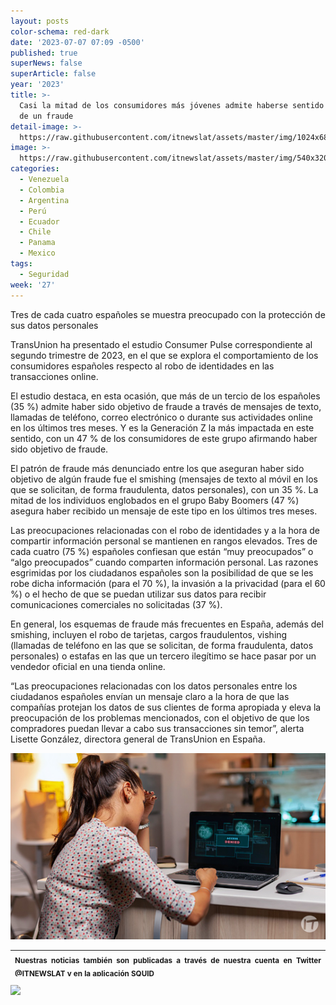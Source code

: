 ```yaml
---
layout: posts
color-schema: red-dark
date: '2023-07-07 07:09 -0500'
published: true
superNews: false
superArticle: false
year: '2023'
title: >-
  Casi la mitad de los consumidores más jóvenes admite haberse sentido objetivo
  de un fraude
detail-image: >-
  https://raw.githubusercontent.com/itnewslat/assets/master/img/1024x680/Usuario-Preocupado-g.jpg
image: >-
  https://raw.githubusercontent.com/itnewslat/assets/master/img/540x320/Usuario-Preocupado-p.jpg
categories:
  - Venezuela
  - Colombia
  - Argentina
  - Perú
  - Ecuador
  - Chile
  - Panama
  - Mexico
tags:
  - Seguridad
week: '27'
---
```

Tres de cada cuatro españoles se muestra preocupado con la protección de sus datos personales

TransUnion ha presentado el estudio Consumer Pulse correspondiente al segundo trimestre de 2023, en el que se explora el comportamiento de los consumidores españoles respecto al robo de identidades en las transacciones online.

El estudio destaca, en esta ocasión, que más de un tercio de los españoles (35 %) admite haber sido objetivo de fraude a través de mensajes de texto, llamadas de teléfono, correo electrónico o durante sus actividades online en los últimos tres meses. Y es la Generación Z la más impactada en este sentido, con un 47 % de los consumidores de este grupo afirmando haber sido objetivo de fraude.

El patrón de fraude más denunciado entre los que aseguran haber sido objetivo de algún fraude fue el smishing (mensajes de texto al móvil en los que se solicitan, de forma fraudulenta, datos personales), con un 35 %. La mitad de los individuos englobados en el grupo Baby Boomers (47 %) asegura haber recibido un mensaje de este tipo en los últimos tres meses.

Las preocupaciones relacionadas con el robo de identidades y a la hora de compartir información personal se mantienen en rangos elevados. Tres de cada cuatro (75 %) españoles confiesan que están “muy preocupados” o “algo preocupados” cuando comparten información personal. Las razones esgrimidas por los ciudadanos españoles son la posibilidad de que se les robe dicha información (para el 70 %), la invasión a la privacidad (para el 60 %) o el hecho de que se puedan utilizar sus datos para recibir comunicaciones comerciales no solicitadas (37 %).

En general, los esquemas de fraude más frecuentes en España, además del smishing, incluyen el robo de tarjetas, cargos fraudulentos, vishing (llamadas de teléfono en las que se solicitan, de forma fraudulenta, datos personales) o estafas en las que un tercero ilegítimo se hace pasar por un vendedor oficial en una tienda online.

“Las preocupaciones relacionadas con los datos personales entre los ciudadanos españoles envían un mensaje claro a la hora de que las compañías protejan los datos de sus clientes de forma apropiada y eleva la preocupación de los problemas mencionados, con el objetivo de que los compradores puedan llevar a cabo sus transacciones sin temor”, alerta Lisette González, directora general de TransUnion en España.

![](https://raw.githubusercontent.com/itnewslat/assets/master/img/540x320/Usuario-Preocupado-p.jpg)

<table style="height: 42px;" width="569">
<tbody>
<tr>
<td style="text-align: justify;"><sub><strong>Nuestras noticias también son publicadas a través de nuestra cuenta en Twitter <a href="https://twitter.com/itnewslat?lang=es">@ITNEWSLAT</a> y en la aplicación <a href="https://squidapp.co/en/">SQUID</a></strong></sub></td>
</tr>
</tbody>
</table>
<img src="https://tracker.metricool.com/c3po.jpg?hash=56f88a41e39ab42c063cc51676587a04"/>